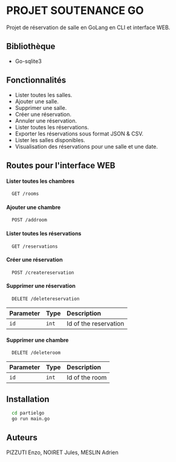 # PROJET SOUTENANCE GO

Projet de réservation de salle en GoLang en CLI et interface WEB.

## Bibliothèque

- Go-sqlite3

## Fonctionnalités

- Lister toutes les salles.
- Ajouter une salle.
- Supprimer une salle.
- Créer une réservation.
- Annuler une réservation.
- Lister toutes les réservations.
- Exporter les réservations sous format JSON & CSV.
- Lister les salles disponibles.
- Visualisation des réservations pour une salle et une date.

## Routes pour l'interface WEB

#### Lister toutes les chambres

```http
  GET /rooms
```

#### Ajouter une chambre

```http
  POST /addroom
```

#### Lister toutes les réservations

```http
  GET /reservations
```

#### Créer une réservation

```http
  POST /createreservation
```

#### Supprimer une réservation

```http
  DELETE /deletereservation
```
| Parameter | Type     | Description                |
| :-------- | :------- | :------------------------- |
| `id`      | `int`    | Id of the reservation      |

#### Supprimer une chambre

```http
  DELETE /deleteroom
```
| Parameter | Type     | Description                |
| :-------- | :------- | :------------------------- |
| `id`      | `int`    | Id of the room             |

## Installation

```bash
  cd partielgo
  go run main.go
```

## Auteurs

PIZZUTI Enzo, NOIRET Jules, MESLIN Adrien
